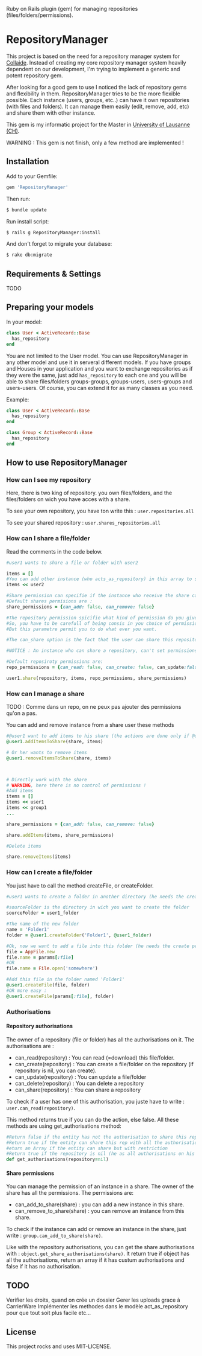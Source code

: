 Ruby on Rails plugin (gem) for managing repositories (files/folders/permissions). 

# RepositoryManager

This project is based on the need for a repository manager system for [Collaide](https://github.com/facenord-sud/collaide). Instead of creating my core repository manager system heavily
dependent on our development, I'm trying to implement a generic and potent repository gem.

After looking for a good gem to use I noticed the lack of repository gems
and flexibility in them. RepositoryManager tries to be the more flexible possible.
Each instance (users, groups, etc..) can have it own repositories (with files and folders). It can manage them easily (edit, remove, add, etc) and share them with other instance.

This gem is my informatic project for the Master in [University of Lausanne (CH)](http://www.unil.ch/index.html). 

WARNING : This gem is not finish, only a few method are implemented !

## Installation


Add to your Gemfile:

```ruby
gem 'RepositoryManager'
```

Then run:

```sh
$ bundle update
```

Run install script:

```sh
$ rails g RepositoryManager:install
```

And don't forget to migrate your database:

```sh
$ rake db:migrate
```

## Requirements & Settings

TODO

## Preparing your models

In your model:

```ruby
class User < ActiveRecord::Base
  has_repository
end
```

You are not limited to the User model. You can use RepositoryManager in any other model and use it in serveral different models. If you have groups and Houses in your application and you want to exchange repositories as if they were the same, just add `has_repository` to each one and you will be able to share files/folders groups-groups, groups-users, users-groups and users-users. Of course, you can extend it for as many classes as you need.

Example:

```ruby
class User < ActiveRecord::Base
  has_repository
end
```

```ruby
class Group < ActiveRecord::Base
  has_repository
end
```

## How to use RepositoryManager

### How can I see my repository

Here, there is two king of repository. you own files/folders, and the files/folders on wich you have acces with a share.

To see your own repository, you have ton write this : `user.repositories.all`

To see your shared repository : `user.shares_repositories.all`

### How can I share a file/folder

Read the comments in the code below.

```ruby
#user1 wants to share a file or folder with user2

items = []
#You can add other instance (who acts_as_repository) in this array to share with more than one instance
items << user2

#Share permission can specifie if the instance who receive the share can add or remove user in this share (if he is admin of this share, for instance).
#Default shares permisions are : 
share_permissions = {can_add: false, can_remove: false}

#The repository permission spicifie what kind of permission do you give at this share. If all in false (as default), this is like the share doesn't exist, becose you can't se the files/folders end can't edit or remove it.
#So, you have to be carefull of being consis in you choice of permissions. For exemple, is there a sence to put can_read to false et can_update to true ?
#But this parametre permit you to do what ever you want.

#The can_share option is the fact that the user can share this repository too or not.

#NOTICE : An instance who can share a repository, can't set permissions that it doesn't have. For instance, if user1 has a share of rep1. In this share option, he has can_delete => false. In this case, he can't create a share with can_delete => true.

#Default reposiroty permissions are:
repo_permissions = {can_read: false, can_create: false, can_update:false, can_delete:false, can_share: false}

user1.share(repository, items, repo_permissions, share_permissions)
```

### How can I manage a share

TODO : Comme dans un repo, on ne peux pas ajouter des permissions qu'on a pas.

You can add and remove instance from a share user these methods
```ruby
#@user1 want to add items to his share (the actions are done only if @user1 has the required permission)
@user1.addItemsToShare(share, items)

# Or her wants to remove items
@user1.removeItemsToShare(share, items)



# Directly work with the share
# WARNING, here there is no control of permissions !
#Add items
items = []
items << user1
items << group1
...

share_permissions = {can_add: false, can_remove: false}

share.addItems(items, share_permissions)

#Delete items

share.removeItems(items)

```



### How can I create a file/folder

You just have to call the method createFile, or createFolder.

```ruby
#user1 wants to create a folder in another directory (he needs the create permission !)

#sourceFolder is the directory in wich you want to create the folder
sourceFolder = user1_folder

#The name of the new folder
name = 'Folder1'
folder = @user1.createFolder('Folder1', @user1_folder)

#Ok, now we want to add a file into this folder (he needs the create permission)
file = AppFile.new
file.name = params[:file]
#OR
file.name = File.open('somewhere')

#Add this file in the folder named 'Folder1'
@user1.createFile(file, folder)
#OR more easy :
@user1.createFile(params[:file], folder)
```

### Authorisations

#### Repository authorisations

The owner of a repository (file or folder) has all the authorisations on it. The authorisations are :
- can_read(repository) : You can read (=download) this file/folder.
- can_create(repository) : You can create a file/folder on the repository (if repository is nil, you can create).
- can_update(repository) : You can update a file/folder
- can_delete(repository) : You can delete a repository
- can_share(repository) : You can share a repository

To check if a user has one of this authorisation, you juste have to write : `user.can_read(repository)`.

This method returns true if you can do the action, else false. All these methods are using get_authorisations method:
```ruby
#Return false if the entity has not the authorisation to share this rep
#Return true if the entity can share this rep with all the authorisations
#eturn an Array if the entity can share but with restriction
#Return true if the repository is nil (he as all authorisations on his own rep)
def get_authorisations(repository=nil)
```

#### Share permissions

You can manage the permission of an instance in a share. The owner of the share has all the permissions. The permissions are:
- can_add_to_share(share) : you can add a new instance in this share.
- can_remove_to_share(share) : you can remove an instance from this share.

To check if the instance can add or remove an instance in the share, just write : `group.can_add_to_share(share)`.

Like with the repository authorisations, you can get the share authorisations with : `object.get_share_authorisations(share)`. It return true if object has all the authorisations, return an array if it has custum authorisations and false if it has no authorisation.

## TODO

Verifier les droits, quand on crée un dossier
Gerer les uploads grace à CarrierWare
Implémenter les methodes dans le modèle act_as_repository pour que tout soit plus facile
etc...

## License

This project rocks and uses MIT-LICENSE.

